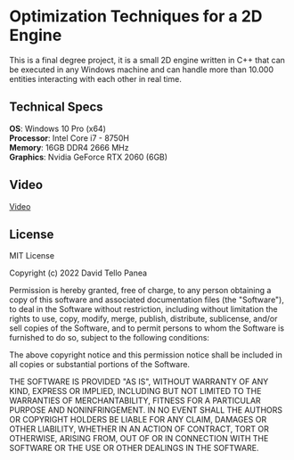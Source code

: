 # Optimization Techniques for a 2D Engine
This is a final degree project, it is a small 2D engine written in C++ that can be executed in any Windows machine and can handle more than 10.000 entities interacting with each other in real time.


## Technical Specs
**OS**: Windows 10 Pro (x64) <br/>
**Processor**: Intel Core i7 - 8750H <br/>
**Memory**: 16GB DDR4 2666 MHz <br/>
**Graphics**: Nvidia GeForce RTX 2060 (6GB) 


## Video

[Video](https://youtu.be/tiB8eBtxa1I)


## License
MIT License

Copyright (c) 2022 David Tello Panea

Permission is hereby granted, free of charge, to any person obtaining a copy
of this software and associated documentation files (the "Software"), to deal
in the Software without restriction, including without limitation the rights
to use, copy, modify, merge, publish, distribute, sublicense, and/or sell
copies of the Software, and to permit persons to whom the Software is
furnished to do so, subject to the following conditions:

The above copyright notice and this permission notice shall be included in all
copies or substantial portions of the Software.

THE SOFTWARE IS PROVIDED "AS IS", WITHOUT WARRANTY OF ANY KIND, EXPRESS OR
IMPLIED, INCLUDING BUT NOT LIMITED TO THE WARRANTIES OF MERCHANTABILITY,
FITNESS FOR A PARTICULAR PURPOSE AND NONINFRINGEMENT. IN NO EVENT SHALL THE
AUTHORS OR COPYRIGHT HOLDERS BE LIABLE FOR ANY CLAIM, DAMAGES OR OTHER
LIABILITY, WHETHER IN AN ACTION OF CONTRACT, TORT OR OTHERWISE, ARISING FROM,
OUT OF OR IN CONNECTION WITH THE SOFTWARE OR THE USE OR OTHER DEALINGS IN THE
SOFTWARE.
